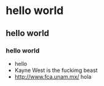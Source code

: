 # hello world
## hello world
### hello world
- hello
- Kayne West is the fuckimg beast
- http://www.fca.unam.mx/
 hola
